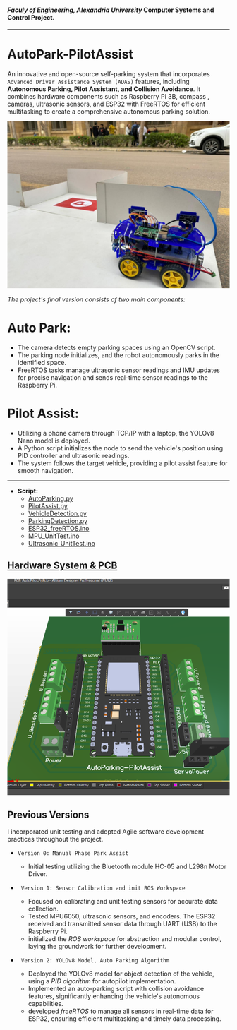 ####  *Faculy of Engineering, Alexandria University* Computer Systems and Control Project.
_____
# AutoPark-PilotAssist
An innovative and open-source self-parking system that incorporates ``Advanced Driver Assistance System (ADAS)`` features, including **Autonomous Parking, Pilot Assistant, and Collision Avoidance**. It combines hardware components such as Raspberry Pi 3B, compass , cameras, ultrasonic sensors, and ESP32 with FreeRTOS for efficient multitasking to create a comprehensive autonomous parking solution.

![p](PerviousVersions/Version_2/P.jpg)

*The project's final version consists of two main components:*


# Auto Park:
   - The camera detects empty parking spaces using an OpenCV script.
   - The parking node initializes, and the robot autonomously parks in the identified space.
   - FreeRTOS tasks manage ultrasonic sensor readings and IMU updates for precise navigation and
     sends real-time sensor readings to the Raspberry Pi.

# **Pilot Assist:**
   - Utilizing a phone camera through TCP/IP with a laptop, the YOLOv8 Nano model is deployed.
   - A Python script initializes the node to send the vehicle's position using PID controller and ultrasonic readings.
   - The system follows the target vehicle, providing a pilot assist feature for smooth navigation.

---
- **Script:** 
  - [AutoParking.py](Raspberry/catkin_ws/src/your_motor_package/scripts/AutoParkingFinal.py)
  - [PilotAssist.py](Raspberry/catkin_ws/src/your_motor_package/scripts/auto_pilot.py)
  - [VehicleDetection.py](Raspberry/catkin_ws/src/your_motor_package/scripts/VehicleDetection.py)
  - [ParkingDetection.py](PerviousVersions/Version_1/ParkingDetection.py)
  - [ESP32_freeRTOS.ino](ESP32_freeRTOS/ESP32_freeRTOS.ino)
  - [MPU_UnitTest.ino](PerviousVersions/Version_1/MPU_test/MPU_test.ino)
  - [Ultrasonic_UnitTest.ino](PerviousVersions/Version_1/Ultrasonic_Test/Ultrasonic_Test.ino)



## [Hardware System & PCB](PCB/)
![3D](PCB/visuals/3D.png)


## Previous Versions
I incorporated unit testing and adopted Agile software development practices throughout the project.


- ``Version 0: Manual Phase Park Assist``
  - Initial testing utilizing the Bluetooth module HC-05 and L298n Motor Driver.

- `` Version 1: Sensor Calibration and init ROS Workspace``
   - Focused on calibrating and unit testing sensors for accurate data collection.
   - Tested MPU6050, ultrasonic sensors, and encoders. The ESP32 received and transmitted sensor data through UART (USB) to the Raspberry Pi.
   - initialized the *ROS workspace* for abstraction and modular control, laying the groundwork for further development.
     
- `` Version 2: YOLOv8 Model, Auto Parking Algorithm``
   - Deployed the YOLOv8 model for object detection of the vehicle, using a *PID algorithm* for autopilot implementation.
   - Implemented an auto-parking script with collision avoidance features, significantly enhancing the vehicle's autonomous capabilities.
   - developed *freeRTOS* to manage all sensors in real-time data for ESP32, ensuring efficient multitasking and timely data processing.



